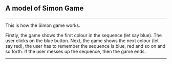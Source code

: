 ## A model of Simon Game

---
This is how the Simon game works.

Firstly, the game shows the first colour in the sequence (let say blue). The user clicks on the blue button.
Next, the game shows the next colour (let say red), the user has to remember the sequence is blue, red and so on and so forth.
If the user messes up the sequence, then the game ends.

---
